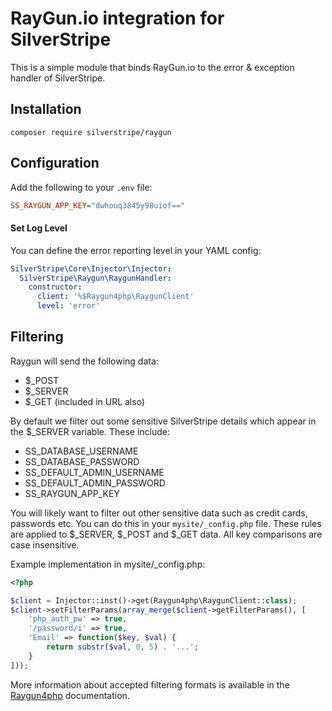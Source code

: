 # RayGun.io integration for SilverStripe

This is a simple module that binds RayGun.io to the error & exception handler of SilverStripe.

## Installation

```
composer require silverstripe/raygun
```

## Configuration

Add the following to your `.env` file:

```ini
SS_RAYGUN_APP_KEY="dwhouq3845y98uiof=="
```

#### Set Log Level

You can define the error reporting level in your YAML config:

```yml
SilverStripe\Core\Injector\Injector:
  SilverStripe\Raygun\RaygunHandler:
    constructor:
      client: '%$Raygun4php\RaygunClient'
      level: 'error'
```

## Filtering

Raygun will send the following data:

- $_POST
- $_SERVER
- $_GET (included in URL also)

By default we filter out some sensitive SilverStripe details which appear in the $_SERVER variable. These include:

- SS_DATABASE_USERNAME
- SS_DATABASE_PASSWORD
- SS_DEFAULT_ADMIN_USERNAME
- SS_DEFAULT_ADMIN_PASSWORD
- SS_RAYGUN_APP_KEY

You will likely want to filter out other sensitive data such as credit cards, passwords etc. You can do this in your `mysite/_config.php` file. These rules are applied to $_SERVER, $_POST and $_GET data. All key comparisons are case insensitive.

Example implementation in mysite/_config.php:

```php
<?php

$client = Injector::inst()->get(Raygun4php\RaygunClient::class);
$client->setFilterParams(array_merge($client->getFilterParams(), [
    'php_auth_pw' => true,
    '/password/i' => true,
	'Email' => function($key, $val) {
        return substr($val, 0, 5) . '...';
    }
]));
```

More information about accepted filtering formats is available
in the [Raygun4php](https://github.com/MindscapeHQ/raygun4php) documentation.
